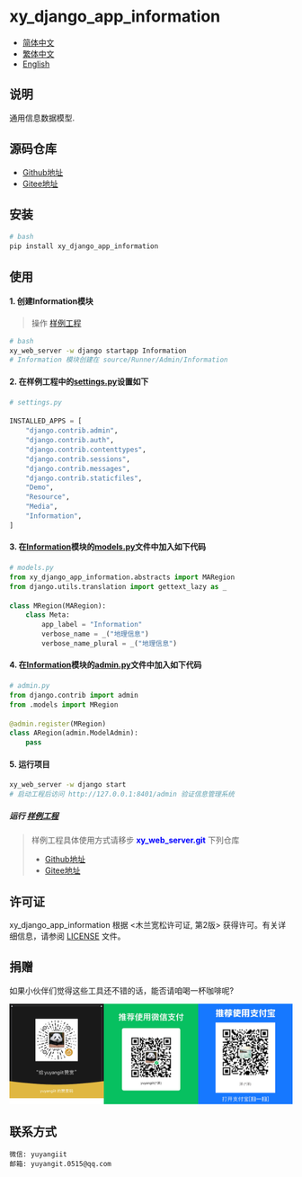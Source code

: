 <!--
 * @Author: 余洋 yuyangit.0515@qq.com
 * @Date: 2024-10-18 13:02:22
 * @LastEditors: 余洋 yuyangit.0515@qq.com
 * @LastEditTime: 2024-10-23 20:52:11
 * @FilePath: /xy_django_app_information/readme/README_zh_CN.md
 * @Description: 这是默认设置,请设置`customMade`, 打开koroFileHeader查看配置 进行设置: https://github.com/OBKoro1/koro1FileHeader/wiki/%E9%85%8D%E7%BD%AE
-->
# xy_django_app_information

- [简体中文](README_zh_CN.md)
- [繁体中文](README_zh_TW.md)
- [English](README_en.md)


## 说明

通用信息数据模型.

## 源码仓库

- <a href="https://github.com/xy-django-app/xy_django_app_information.git" target="_blank">Github地址</a>  
- <a href="https://gitee.com/xy-django-app/xy_django_app_information.git" target="_blank">Gitee地址</a>

## 安装

```bash
# bash
pip install xy_django_app_information
```

## 使用

#### 1. 创建Information模块

> 操作 [样例工程](../samples/xy_web_server_demo/)

```bash
# bash
xy_web_server -w django startapp Information
# Information 模块创建在 source/Runner/Admin/Information 
```

#### 2. 在样例工程中的[settings.py](../samples/xy_web_server_demo/source/Runner/Admin/xy_web_server_demo/settings.py)设置如下

```python
# settings.py

INSTALLED_APPS = [
    "django.contrib.admin",
    "django.contrib.auth",
    "django.contrib.contenttypes",
    "django.contrib.sessions",
    "django.contrib.messages",
    "django.contrib.staticfiles",
    "Demo",
    "Resource",
    "Media",
    "Information",
]

```

#### 3. 在[Information](../samples/xy_web_server_demo/source/Runner/Admin/Information)模块的[models.py](../samples/xy_web_server_demo/source/Runner/Admin/Information/models.py)文件中加入如下代码

```python
# models.py
from xy_django_app_information.abstracts import MARegion
from django.utils.translation import gettext_lazy as _

class MRegion(MARegion):
    class Meta:
        app_label = "Information"
        verbose_name = _("地理信息")
        verbose_name_plural = _("地理信息")

```

#### 4. 在[Information](../samples/xy_web_server_demo/source/Runner/Admin/Information)模块的[admin.py](../samples/xy_web_server_demo/source/Runner/Admin/Information/admin.py)文件中加入如下代码

```python
# admin.py
from django.contrib import admin
from .models import MRegion

@admin.register(MRegion)
class ARegion(admin.ModelAdmin):
    pass

```

#### 5. 运行项目

```bash
xy_web_server -w django start
# 启动工程后访问 http://127.0.0.1:8401/admin 验证信息管理系统
```

##### 运行 [样例工程](../samples/xy_web_server_demo)

> 样例工程具体使用方式请移步 <b style="color: blue">xy_web_server.git</b> 下列仓库
> - <a href="https://github.com/xy-web-service/xy_web_server.git" target="_blank">Github地址</a>  
> - <a href="https://gitee.com/xy-web-service/xy_web_server.git" target="_blank">Gitee地址</a>


## 许可证
xy_django_app_information 根据 <木兰宽松许可证, 第2版> 获得许可。有关详细信息，请参阅 [LICENSE](../LICENSE) 文件。

## 捐赠

如果小伙伴们觉得这些工具还不错的话，能否请咱喝一杯咖啡呢?  

![Pay-Total](./Pay-Total.png)


## 联系方式

```
微信: yuyangiit
邮箱: yuyangit.0515@qq.com
```